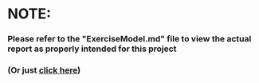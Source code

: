 # NOTE:
### Please refer to the "ExerciseModel.md" file to view the actual report as properly intended for this project
### (Or just [click here](https://github.com/kenenc/Predicting-Exercise-Technique/blob/main/ExerciseModel.md))
